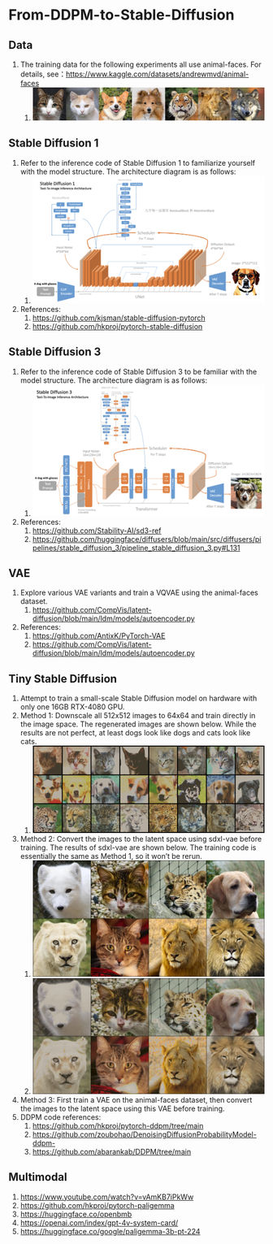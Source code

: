 # From-DDPM-to-Stable-Diffusion

## Data

1. The training data for the following experiments all use animal-faces. For details, see：https://www.kaggle.com/datasets/andrewmvd/animal-faces
    1. ![faces](00_assets/image/animal_faces.jpg)

## Stable Diffusion 1

1. Refer to the inference code of Stable Diffusion 1 to familiarize yourself with the model structure. The architecture diagram is as follows:
    1. ![sd1](00_assets/image/sd1.png)
2. References:
    1. https://github.com/kjsman/stable-diffusion-pytorch
    2. https://github.com/hkproj/pytorch-stable-diffusion

## Stable Diffusion 3

1. Refer to the inference code of Stable Diffusion 3 to be familiar with the model structure. The architecture diagram is as follows:
    1. ![sd3](00_assets/image/sd3.png)
2. References:
    1. https://github.com/Stability-AI/sd3-ref
    2. https://github.com/huggingface/diffusers/blob/main/src/diffusers/pipelines/stable_diffusion_3/pipeline_stable_diffusion_3.py#L131

## VAE

1. Explore various VAE variants and train a VQVAE using the animal-faces dataset.
   1. https://github.com/CompVis/latent-diffusion/blob/main/ldm/models/autoencoder.py
2. References:
   1. https://github.com/AntixK/PyTorch-VAE
   2. https://github.com/CompVis/latent-diffusion/blob/main/ldm/models/autoencoder.py

## Tiny Stable Diffusion

1. Attempt to train a small-scale Stable Diffusion model on hardware with only one 16GB RTX-4080 GPU.
2. Method 1: Downscale all 512x512 images to 64x64 and train directly in the image space. The regenerated images are shown below. While the results are not perfect, at least dogs look like dogs and cats look like cats.
    1. ![](00_assets/image/animal_faces_generated_method1.png)
3. Method 2: Convert the images to the latent space using sdxl-vae before training. The results of sdxl-vae are shown below. The training code is essentially the same as Method 1, so it won’t be rerun.
   1. ![](00_assets/image/animal_faces_raw.png)
   2. ![](00_assets/image/animal_faces_sdxl_vae_latent.png)
4. Method 3: First train a VAE on the animal-faces dataset, then convert the images to the latent space using this VAE before training.
5.	DDPM code references:
    1. https://github.com/hkproj/pytorch-ddpm/tree/main
    2. https://github.com/zoubohao/DenoisingDiffusionProbabilityModel-ddpm-
    3. https://github.com/abarankab/DDPM/tree/main

## Multimodal

1. https://www.youtube.com/watch?v=vAmKB7iPkWw
2. https://github.com/hkproj/pytorch-paligemma
3. https://huggingface.co/openbmb
4. https://openai.com/index/gpt-4v-system-card/
5. https://huggingface.co/google/paligemma-3b-pt-224